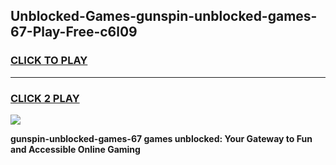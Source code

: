 
## Unblocked-Games-gunspin-unblocked-games-67-Play-Free-c6l09
<h3>
<a href="https://premium76.site?title=gunspin-unblocked-games-67&ref=23A">CLICK TO PLAY</a></h3>
<hr>

<h3>
<a href="https://premium76.site?title=gunspin-unblocked-games-67&ref=23A">CLICK 2 PLAY</a>
  
</h3>

<a href="https://premium76.site?title=gunspin-unblocked-games-67&ref=23A"><img src="https://clearcache.store/games.png"></a>


**gunspin-unblocked-games-67 games unblocked: Your Gateway to Fun and Accessible Online Gaming**
